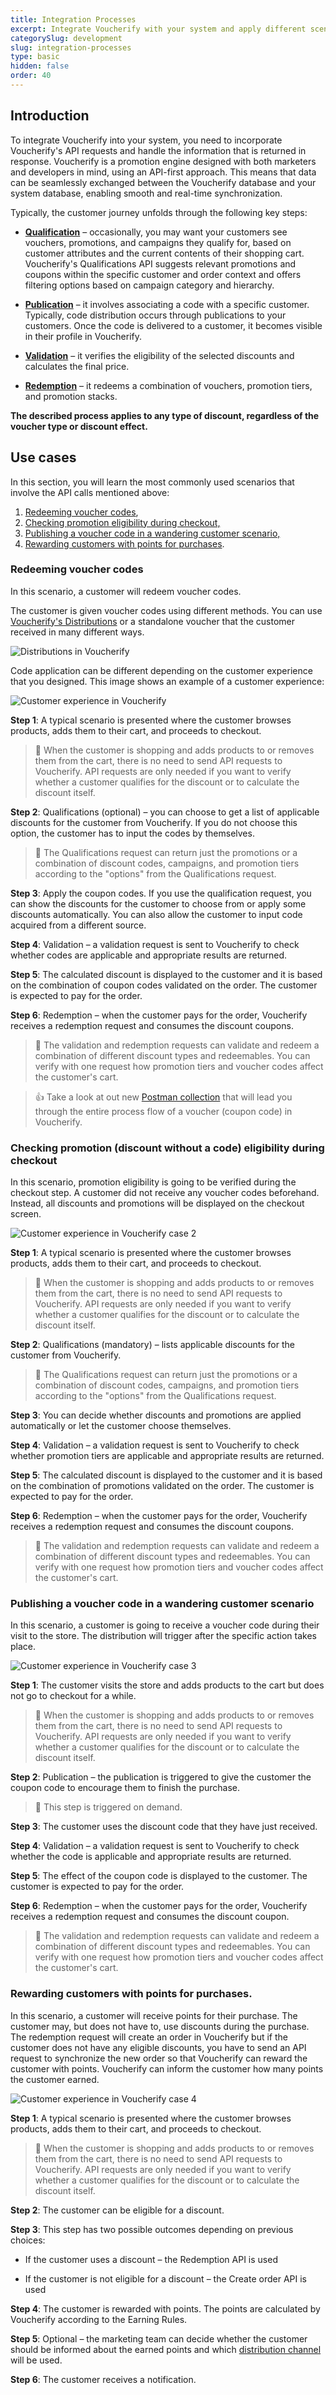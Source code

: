 ```yaml
---
title: Integration Processes
excerpt: Integrate Voucherify with your system and apply different scenarios
categorySlug: development
slug: integration-processes
type: basic
hidden: false
order: 40
---
```


## Introduction

To integrate Voucherify into your system, you need to incorporate Voucherify's API requests and handle the information that is returned in response. Voucherify is a promotion engine designed with both marketers and developers in mind, using an API-first approach. This means that data can be seamlessly exchanged between the Voucherify database and your system database, enabling smooth and real-time synchronization.

Typically, the customer journey unfolds through the following key steps:

- **[Qualification](ref:check-eligibility)** – occasionally, you may want your customers see vouchers, promotions, and campaigns they qualify for, based on customer attributes and the current contents of their shopping cart. Voucherify's Qualifications API suggests relevant promotions and coupons within the specific customer and order context and offers filtering options based on campaign category and hierarchy.

- **[Publication](ref:create-publication)** – it involves associating a code with a specific customer. Typically, code distribution occurs through publications to your customers. Once the code is delivered to a customer, it becomes visible in their profile in Voucherify.

- **[Validation](ref:validate-stacked-discounts)** – it verifies the eligibility of the selected discounts and calculates the final price.

- **[Redemption](ref:redeem-stacked-discounts)** – it redeems a combination of vouchers, promotion tiers, and promotion stacks.

**The described process applies to any type of discount, regardless of the voucher type or discount effect.**

## Use cases

In this section, you will learn the most commonly used scenarios that involve the API calls mentioned above:

1. [Redeeming voucher codes](#redeeming-voucher-codes),
2. [Checking promotion eligibility during checkout,](#checking-promotion-discount-without-a-code-eligibility-during-checkout)
3. [Publishing a voucher code in a wandering customer scenario,](#publishing-a-voucher-code-in-a-wandering-customer-scenario)
4. [Rewarding customers with points for purchases](#rewarding-customers-with-points-for-purchases).

### Redeeming voucher codes

In this scenario, a customer will redeem voucher codes.

The customer is given voucher codes using different methods. You can use [Voucherify's Distributions](doc:distributions) or a standalone voucher that the customer received in many different ways.

![Distributions in Voucherify](https://files.readme.io/8236eff-guides_implementation_blueprint_integration_processes_distributions.png "Distributions in Voucherify")

Code application can be different depending on the customer experience that you designed. This image shows an example of a customer experience:

![Customer experience in Voucherify](https://files.readme.io/1ee38e4-guides_development_integration_processes_customer_experience_case_1.png "Customer experience in Voucherify")

**Step 1**: A typical scenario is presented where the customer browses products, adds them to their cart, and proceeds to checkout.

> 📘 
> When the customer is shopping and adds products to or removes them from the cart, there is no need to send API requests to Voucherify. API requests are only needed if you want to verify whether a customer qualifies for the discount or to calculate the discount itself.

**Step 2**: Qualifications (optional) – you can choose to get a list of applicable discounts for the customer from Voucherify. If you do not choose this option, the customer has to input the codes by themselves.

> 📘
> The Qualifications request can return just the promotions or a combination of discount codes, campaigns, and promotion tiers according to the "options" from the Qualifications request.

**Step 3**: Apply the coupon codes. If you use the qualification request, you can show the discounts for the customer to choose from or apply some discounts automatically. You can also allow the customer to input code acquired from a different source.

**Step 4**: Validation – a validation request is sent to Voucherify to check whether codes are applicable and appropriate results are returned.

**Step 5**: The calculated discount is displayed to the customer and it is based on the combination of coupon codes validated on the order. The customer is expected to pay for the order.

**Step 6**: Redemption – when the customer pays for the order, Voucherify receives a redemption request and consumes the discount coupons.

> 📘
> The validation and redemption requests can validate and redeem a combination of different discount types and redeemables. You can verify with one request how promotion tiers and voucher codes affect the customer's cart.

>👍
> Take a look at out new [Postman collection](https://www.postman.com/voucherify/workspace/voucherify-s-public-workspace/collection/31663208-927de30f-b9ba-4723-a7ad-9984d835d939) that will lead you through the entire process flow of a voucher (coupon code) in Voucherify.

### Checking promotion (discount without a code) eligibility during checkout

In this scenario, promotion eligibility is going to be verified during the checkout step. A customer did not receive any voucher codes beforehand. Instead, all discounts and promotions will be displayed on the checkout screen. 

![Customer experience in Voucherify case 2](https://files.readme.io/3718f77-guides_development_integration_processes_customer_experience_case_2a.png "Customer experience in Voucherify case 2")

**Step 1**: A typical scenario is presented where the customer browses products, adds them to their cart, and proceeds to checkout.

> 📘
> When the customer is shopping and adds products to or removes them from the cart, there is no need to send API requests to Voucherify. API requests are only needed if you want to verify whether a customer qualifies for the discount or to calculate the discount itself.

**Step 2**: Qualifications (mandatory) – lists applicable discounts for the customer from Voucherify.

> 📘
> The Qualifications request can return just the promotions or a combination of discount codes, campaigns, and promotion tiers according to the "options" from the Qualifications request.

**Step 3**: You can decide whether discounts and promotions are applied automatically or let the customer choose themselves. 

**Step 4**: Validation – a validation request is sent to Voucherify to check whether promotion tiers are applicable and appropriate results are returned.

**Step 5**: The calculated discount is displayed to the customer and it is based on the combination of promotions validated on the order. The customer is expected to pay for the order.

**Step 6**: Redemption – when the customer pays for the order, Voucherify receives a redemption request and consumes the discount coupons.

> 📘
> The validation and redemption requests can validate and redeem a combination of different discount types and redeemables. You can verify with one request how promotion tiers and voucher codes affect the customer's cart.

### Publishing a voucher code in a wandering customer scenario

In this scenario, a customer is going to receive a voucher code during their visit to the store. The distribution will trigger after the specific action takes place.

![Customer experience in Voucherify case 3](https://files.readme.io/0729f90-guides_development_integration_processes_customer_experience_case_3a.png "Customer experience in Voucherify case 3")

**Step 1**: The customer visits the store and adds products to the cart but does not go to checkout for a while.

> 📘
> When the customer is shopping and adds products to or removes them from the cart, there is no need to send API requests to Voucherify. API requests are only needed if you want to verify whether a customer qualifies for the discount or to calculate the discount itself.

**Step 2**: Publication – the publication is triggered to give the customer the coupon code to encourage them to finish the purchase.

> 📘
> This step is triggered on demand.

**Step 3**: The customer uses the discount code that they have just received.

**Step 4**: Validation – a validation request is sent to Voucherify to check whether the code is applicable and appropriate results are returned.

**Step 5**: The effect of the coupon code is displayed to the customer. The customer is expected to pay for the order.

**Step 6**: Redemption – when the customer pays for the order, Voucherify receives a redemption request and consumes the discount coupon.

> 📘
> The validation and redemption requests can validate and redeem a combination of different discount types and redeemables. You can verify with one request how promotion tiers and voucher codes affect the customer's cart.

### Rewarding customers with points for purchases.

In this scenario, a customer will receive points for their purchase. The customer may, but does not have to, use discounts during the purchase. The redemption request will create an order in Voucherify but if the customer does not have any eligible discounts, you have to send an API request to synchronize the new order so that Voucherify can reward the customer with points. Voucherify can inform the customer how many points the customer earned.

![Customer experience in Voucherify case 4](https://files.readme.io/334ae9f-guides_development_integration_processes_customer_experience_case_4.png "Customer experience in Voucherify case 4")

**Step 1**: A typical scenario is presented where the customer browses products, adds them to their cart, and proceeds to checkout.

> 📘
> When the customer is shopping and adds products to or removes them from the cart, there is no need to send API requests to Voucherify. API requests are only needed if you want to verify whether a customer qualifies for the discount or to calculate the discount itself.

**Step 2**: The customer can be eligible for a discount.

**Step 3**: This step has two possible outcomes depending on previous choices:

- If the customer uses a discount – the Redemption API is used

- If the customer is not eligible for a discount – the Create order API is used

**Step 4**: The customer is rewarded with points. The points are calculated by Voucherify according to the Earning Rules.

**Step 5**: Optional – the marketing team can decide whether the customer should be informed about the earned points and which [distribution channel](https://support.voucherify.io/article/19-how-does-the-distribution-manager-work#channels) will be used.

**Step 6**: The customer receives a notification.